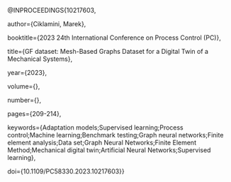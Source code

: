 

@INPROCEEDINGS{10217603,

  author={Ciklamini, Marek},

  booktitle={2023 24th International Conference on Process Control (PC)}, 

  title={GF dataset: Mesh-Based Graphs Dataset for a Digital Twin of a Mechanical Systems}, 

  year={2023},

  volume={},

  number={},

  pages={209-214},

  keywords={Adaptation models;Supervised learning;Process control;Machine learning;Benchmark testing;Graph neural networks;Finite element analysis;Data set;Graph Neural Networks;Finite Element Method;Mechanical digital twin;Artificial Neural Networks;Supervised learning},

  doi={10.1109/PC58330.2023.10217603}}
